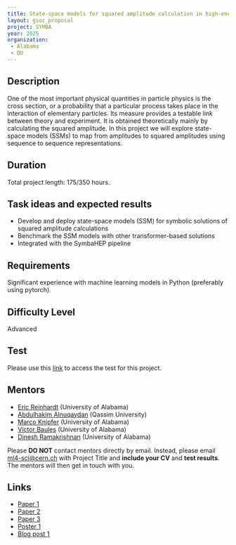 ```yaml
---
title: State-space models for squared amplitude calculation in high-energy physics
layout: gsoc_proposal
project: SYMBA
year: 2025
organization:
 - Alabama
 - QU
---
```


## Description

One of the most important physical quantities in particle physics is the cross section, or a probability that a particular process takes place in the interaction of elementary particles. Its measure provides a testable link between theory and experiment. It is obtained theoretically mainly by calculating the squared amplitude. In this project we will explore state-space models (SSMs) to map from amplitudes to squared amplitudes using sequence to sequence representations.

## Duration

Total project length: 175/350 hours.

## Task ideas and expected results
  * Develop and deploy state-space models (SSM) for symbolic solutions of squared amplitude calculations
  * Benchmark the SSM models with other transformer-based solutions
  * Integrated with the SymbaHEP pipeline
   
## Requirements 
Significant experience with machine learning models in Python (preferably using pytorch).

## Difficulty Level 
Advanced

## Test
Please use this [link](https://docs.google.com/document/d/1zrBlte6vXNGTEFLFUGdXJm_B5mpSeWktif7mGtC4a-4/edit?usp=sharing) to access the test for this project.


## Mentors
  * [Eric Reinhardt](mailto:ml4-sci@cern.ch) (University of Alabama)
  * [Abdulhakim Alnuqaydan](mailto:ml4-sci@cern.ch) (Qassim University)
  * [Marco Knipfer](mailto:ml4-sci@cern.ch) (University of Alabama)
  * [Victor Baules](mailto:ml4-sci@cern.ch) (University of Alabama)
  * [Dinesh Ramakrishnan](mailto:ml4-sci@cern.ch) (University of Alabama)

Please **DO NOT** contact mentors directly by email. Instead, please email [ml4-sci@cern.ch](mailto:ml4-sci@cern.ch) with Project Title and **include your CV** and **test results**. The mentors will then get in touch with you.

## Links
  * [Paper 1](https://arxiv.org/abs/2312.00752)
  * [Paper 2](https://ml4physicalsciences.github.io/2023/files/NeurIPS_ML4PS_2023_183.pdf)
  * [Paper 3](https://iopscience.iop.org/article/10.1088/2632-2153/acb2b2)
  * [Poster 1](https://nips.cc/media/PosterPDFs/NeurIPS%202023/76219.png)
  * [Blog post 1](https://medium.com/@neerajanandfirst/my-journey-to-google-summer-of-code-2023-with-ml4sci-8822ce64464a)
